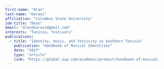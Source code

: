 ```yaml
---
first-name: "Alan"
last-name: "Karass"
affiliation: "Columbus State University"
job-title: "Dean"
email: "alanmkarass@gmail.com"
interests: "Tunisia, festivals"
publications:
  - title: "Identity, music, and festivity in Southern Tunisia"
    publication: "Handbook of Musical Identities"
    date: "2017"
    type: "article"
    link: "https://global.oup.com/academic/product/handbook-of-musical-identities-9780199679485?cc=us&lang=en&#"
---
```

